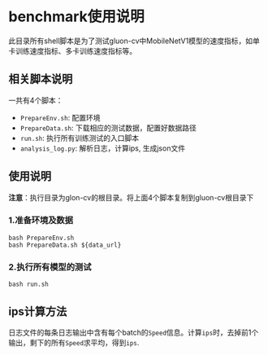 # benchmark使用说明

此目录所有shell脚本是为了测试gluon-cv中MobileNetV1模型的速度指标，如单卡训练速度指标、多卡训练速度指标等。

## 相关脚本说明

一共有4个脚本：

- `PrepareEnv.sh`: 配置环境
- `PrepareData.sh`: 下载相应的测试数据，配置好数据路径
- `run.sh`: 执行所有训练测试的入口脚本
- `analysis_log.py`: 解析日志，计算ips, 生成json文件

## 使用说明

**注意**：执行目录为glon-cv的根目录。将上面4个脚本复制到gluon-cv根目录下

### 1.准备环境及数据

```shell
bash PrepareEnv.sh
bash PrepareData.sh ${data_url}
```

### 2.执行所有模型的测试

```shell
bash run.sh
```

## ips计算方法

日志文件的每条日志输出中含有每个batch的`Speed`信息。计算`ips`时，去掉前1个输出，剩下的所有`Speed`求平均，得到`ips`. 

